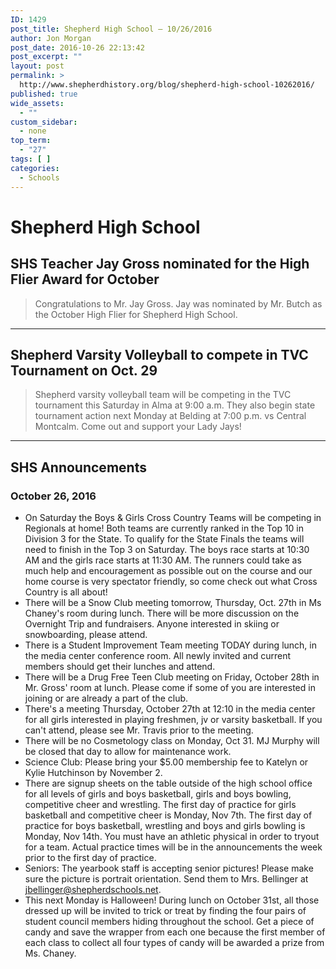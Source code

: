 ```yaml
---
ID: 1429
post_title: Shepherd High School – 10/26/2016
author: Jon Morgan
post_date: 2016-10-26 22:13:42
post_excerpt: ""
layout: post
permalink: >
  http://www.shepherdhistory.org/blog/shepherd-high-school-10262016/
published: true
wide_assets:
  - ""
custom_sidebar:
  - none
top_term:
  - "27"
tags: [ ]
categories:
  - Schools
---
```

# Shepherd High School

## SHS Teacher Jay Gross nominated for the High Flier Award for October


> Congratulations to Mr. Jay Gross. Jay was nominated by Mr. Butch as the October High Flier for Shepherd High School.

- - -
## Shepherd Varsity Volleyball to compete in TVC Tournament on Oct. 29

> Shepherd varsity volleyball team will be competing in the TVC tournament this Saturday in Alma at 9:00 a.m. They also begin state tournament action next Monday at Belding at 7:00 p.m. vs Central Montcalm. Come out and support your Lady Jays!
- - -

## SHS Announcements
### October 26, 2016
- On Saturday the Boys &amp; Girls Cross Country Teams will be competing in Regionals at home! Both teams are currently ranked in the Top 10 in Division 3 for the State. To qualify for the State Finals the teams will need to finish in the Top 3 on Saturday. The boys race starts at 10:30 AM and the girls race starts at 11:30 AM. The runners could take as much help and encouragement as possible out on the course and our home course is very spectator friendly, so come check out what Cross Country is all about!
- There will be a Snow Club meeting tomorrow, Thursday, Oct. 27th in Ms Chaney's room during lunch. There will be more discussion on the Overnight Trip and fundraisers. Anyone interested in skiing or snowboarding, please attend.
- There is a Student Improvement Team meeting TODAY during lunch, in the media center conference room. All newly invited and current members should get their lunches and attend.
- There will be a Drug Free Teen Club meeting on Friday, October 28th in Mr. Gross' room at lunch. Please come if some of you are interested in joining or are already a part of the club.
- There's a meeting Thursday, October 27th at 12:10 in the media center for all girls interested in playing freshmen, jv or varsity basketball. If you can't attend, please see Mr. Travis prior to the meeting.
- There will be no Cosmetology class on Monday, Oct 31. MJ Murphy will be closed that day to allow for maintenance work.
- Science Club: Please bring your $5.00 membership fee to Katelyn or Kylie Hutchinson by November 2.
- There are signup sheets on the table outside of the high school office for all levels of girls and boys basketball, girls and boys bowling, competitive cheer and wrestling. The first day of practice for girls basketball and competitive cheer is Monday, Nov 7th. The first day of practice for boys basketball, wrestling and boys and girls bowling is Monday, Nov 14th. You must have an athletic physical in order to tryout for a team. Actual practice times will be in the announcements the week prior to the first day of practice.
- Seniors: The yearbook staff is accepting senior pictures! Please make sure the picture is portrait orientation. Send them to Mrs. Bellinger at jbellinger@shepherdschools.net.
- This next Monday is Halloween! During lunch on October 31st, all those dressed up will be invited to trick or treat by finding the four pairs of student council members hiding throughout the school. Get a piece of candy and save the wrapper from each one because the first member of each class to collect all four types of candy will be awarded a prize from Ms. Chaney.